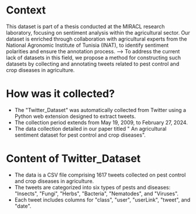 # Context
This dataset is part of a thesis conducted at the MIRACL research laboratory, focusing on sentiment analysis within the agricultural sector. Our dataset is enriched through collaboration with agricultural experts from the National Agronomic Institute of Tunisia (INAT), to identify sentiment polarities and ensure the annotation process. 
--> To address the current lack of datasets in this field, we propose a method for constructing such datasets by collecting and annotating tweets related to pest control and crop diseases in agriculture.

# How was it collected?
- The "Twitter_Dataset" was automatically collected from Twitter using a Python web extension designed to extract tweets.
- The collection period extends from May 19, 2009, to February 27, 2024.
- The data collection detailed in our paper titled " An agricultural sentiment dataset for pest control
and crop diseases".
# Content of Twitter_Dataset
- The data is a CSV file comprising 1617 tweets collected on pest control and crop diseases in agriculture.
- The tweets are categorized into six types of pests and diseases: "Insects", "Fungi", "Herbs", "Bacteria", "Nematodes", and "Viruses".
- Each tweet includes columns for "class", "user", "userLink", "tweet", and "date".
